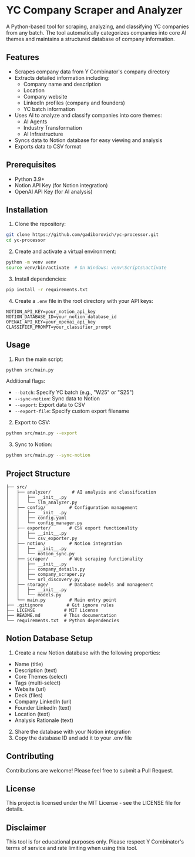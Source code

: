 # YC Company Scraper and Analyzer

A Python-based tool for scraping, analyzing, and classifying YC companies from any batch. The tool automatically categorizes companies into core AI themes and maintains a structured database of company information.

## Features

- Scrapes company data from Y Combinator's company directory
- Extracts detailed information including:
  - Company name and description
  - Location
  - Company website
  - LinkedIn profiles (company and founders)
  - YC batch information
- Uses AI to analyze and classify companies into core themes:
  - AI Agents
  - Industry Transformation
  - AI Infrastructure
- Syncs data to Notion database for easy viewing and analysis
- Exports data to CSV format

## Prerequisites

- Python 3.9+
- Notion API Key (for Notion integration)
- OpenAI API Key (for AI analysis)

## Installation

1. Clone the repository:
```bash
git clone https://github.com/gadiborovich/yc-processor.git
cd yc-processor
```

2. Create and activate a virtual environment:
```bash
python -m venv venv
source venv/bin/activate  # On Windows: venv\Scripts\activate
```

3. Install dependencies:
```bash
pip install -r requirements.txt
```

4. Create a `.env` file in the root directory with your API keys:
```
NOTION_API_KEY=your_notion_api_key
NOTION_DATABASE_ID=your_notion_database_id
OPENAI_API_KEY=your_openai_api_key
CLASSIFIER_PROMPT=your_classifier_prompt
```

## Usage

1. Run the main script:
```bash
python src/main.py
```

Additional flags:
- `--batch`: Specify YC batch (e.g., "W25" or "S25")
- `--sync-notion`: Sync data to Notion
- `--export`: Export data to CSV
- `--export-file`: Specify custom export filename

2. Export to CSV:
```bash
python src/main.py --export
```

3. Sync to Notion:
```bash
python src/main.py --sync-notion
```

## Project Structure

```
├── src/
│   ├── analyzer/        # AI analysis and classification
│   │   ├── __init__.py
│   │   └── llm_analyzer.py
│   ├── config/         # Configuration management
│   │   ├── __init__.py
│   │   ├── config.yaml
│   │   └── config_manager.py
│   ├── exporter/       # CSV export functionality
│   │   ├── __init__.py
│   │   └── csv_exporter.py
│   ├── notion/         # Notion integration
│   │   ├── __init__.py
│   │   └── notion_sync.py
│   ├── scraper/        # Web scraping functionality
│   │   ├── __init__.py
│   │   ├── company_details.py
│   │   ├── company_scraper.py
│   │   └── url_discovery.py
│   ├── storage/        # Database models and management
│   │   ├── __init__.py
│   │   └── models.py
│   └── main.py         # Main entry point
├── .gitignore         # Git ignore rules
├── LICENSE           # MIT License
├── README.md         # This documentation
└── requirements.txt  # Python dependencies
```

## Notion Database Setup

1. Create a new Notion database with the following properties:
- Name (title)
- Description (text)
- Core Themes (select)
- Tags (multi-select)
- Website (url)
- Deck (files)
- Company LinkedIn (url)
- Founder LinkedIn (text)
- Location (text)
- Analysis Rationale (text)

2. Share the database with your Notion integration
3. Copy the database ID and add it to your .env file

## Contributing

Contributions are welcome! Please feel free to submit a Pull Request.

## License

This project is licensed under the MIT License - see the LICENSE file for details.

## Disclaimer

This tool is for educational purposes only. Please respect Y Combinator's terms of service and rate limiting when using this tool.
